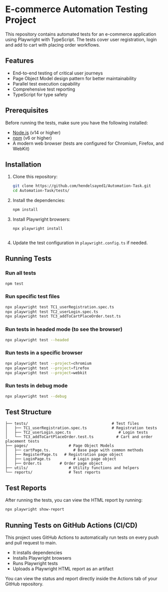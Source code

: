# E-commerce Automation Testing Project

This repository contains automated tests for an e-commerce application using Playwright with TypeScript. The tests cover user registration, login and add to cart with placing order workflows.

## Features

- End-to-end testing of critical user journeys
- Page Object Model design pattern for better maintainability
- Parallel test execution capability
- Comprehensive test reporting
- TypeScript for type safety

## Prerequisites

Before running the tests, make sure you have the following installed:

- [Node.js](https://nodejs.org/) (v14 or higher)
- [npm](https://www.npmjs.com/) (v6 or higher)
- A modern web browser (tests are configured for Chromium, Firefox, and WebKit)

## Installation

1. Clone this repository:
   ```bash
   git clone https://github.com/hendelsayed1/Automation-Task.git
   cd Automation-Task/tests/
   ```

2. Install the dependencies:
   ```bash
   npm install
   ```

3. Install Playwright browsers:
   ```bash
   npx playwright install
   ```
   ```

2. Update the test configuration in `playwright.config.ts` if needed.

## Running Tests

### Run all tests

```bash
npm test
```

### Run specific test files

```bash
npx playwright test TC1_userRegistration.spec.ts
npx playwright test TC2_userLogin.spec.ts
npx playwright test TC3_addToCartPlaceOrder.test.ts
```

### Run tests in headed mode (to see the browser)

```bash
npx playwright test --headed
```

### Run tests in a specific browser

```bash
npx playwright test --project=chromium
npx playwright test --project=firefox
npx playwright test --project=webkit
```

### Run tests in debug mode

```bash
npx playwright test --debug
```

## Test Structure

```
├── tests/                                     # Test files
│   ├── TC1_userRegistration.spec.ts           # Registration tests
│   ├── TC2_userLogin.spec.ts                     # Login tests
│   └── TC3_addToCartPlaceOrder.test.ts          # Cart and order placement tests
├── pages/                  # Page Object Models
│   ├── cartPage.ts.          # Base page with common methods
│   ├── RegisterPage.ts   # Registration page object
│   ├── LoginPage.ts          # Login page object
│   ├── Order.ts        # Order page object
├── utils/                  # Utility functions and helpers
└── reports/                # Test reports
```

## Test Reports

After running the tests, you can view the HTML report by running:

```bash
npx playwright show-report
```

## Running Tests on GitHub Actions (CI/CD)

This project uses GitHub Actions to automatically run tests on every push and pull request to main.

- It installs dependencies
- Installs Playwright browsers
- Runs Playwright tests
- Uploads a Playwright HTML report as an artifact

You can view the status and report directly inside the Actions tab of your GitHub repository.

